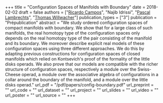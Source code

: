 +++
title = "Configuration Spaces of Manifolds with Boundary"
date = 2018-02-02
draft = false
authors = ["[Ricardo Campos](https://www.math.univ-paris13.fr/~campos/)", "Najib Idrissi", "[Pascal Lambrechts](https://uclouvain.be/fr/repertoires/pascal.lambrechts)", "[Thomas Willwacher](https://www.math.ethz.ch/research/mathematical-physics/thomas-willwacher.html)"]
publication_types = ["3"]
publication = "Prépublication"
abstract = "We study ordered configuration spaces of compact manifolds with boundary. We show that for a large class of such manifolds, the real homotopy type of the configuration spaces only depends on the real homotopy type of the pair consisting of the manifold and its boundary. We moreover describe explicit real models of these configuration spaces using three different approaches. We do this by adapting previous constructions for configuration spaces of closed manifolds which relied on Kontsevich's proof of the formality of the little disks operads. We also prove that our models are compatible with the richer structure of configuration spaces, respectively a module over the Swiss-Cheese operad, a module over the associative algebra of configurations in a collar around the boundary of the manifold, and a module over the little disks operad."
url_pdf = "/pdf/papers/config-boundary.pdf"
url_preprint = ""
url_code = ""
url_dataset = ""
url_project = ""
url_slides = ""
url_video = ""
url_poster = ""
url_source = ""
+++

